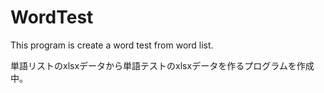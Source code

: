 # WordTest
This program is create a word test from word list.

単語リストのxlsxデータから単語テストのxlsxデータを作るプログラムを作成中。
